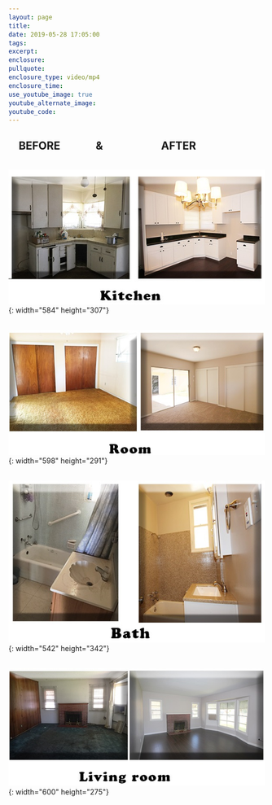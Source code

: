 ```yaml
---
layout: page
title:
date: 2019-05-28 17:05:00
tags:
excerpt:
enclosure:
pullquote:
enclosure_type: video/mp4
enclosure_time:
use_youtube_image: true
youtube_alternate_image:
youtube_code:
---
```


## &nbsp; &nbsp; BEFORE&nbsp; &nbsp; &nbsp; &nbsp; &nbsp; &nbsp; &nbsp; &&nbsp; &nbsp; &nbsp; &nbsp; &nbsp; &nbsp; &nbsp; &nbsp; &nbsp; &nbsp; &nbsp; &nbsp;AFTER

&nbsp; &nbsp; &nbsp; &nbsp; &nbsp; &nbsp;![](/uploads/before-after-kitchen-2.jpg){: width="584" height="307"}

&nbsp; &nbsp; &nbsp; &nbsp; &nbsp;![](/uploads/before-after-room.jpg){: width="598" height="291"}

&nbsp; &nbsp; &nbsp; &nbsp; &nbsp; &nbsp; &nbsp; &nbsp; &nbsp;![](/uploads/before-after-bath.jpg){: width="542" height="342"}

&nbsp; &nbsp; &nbsp; &nbsp; &nbsp;&nbsp;![](/uploads/before-after-lr.jpg){: width="600" height="275"}

&nbsp; &nbsp; &nbsp; &nbsp; &nbsp;